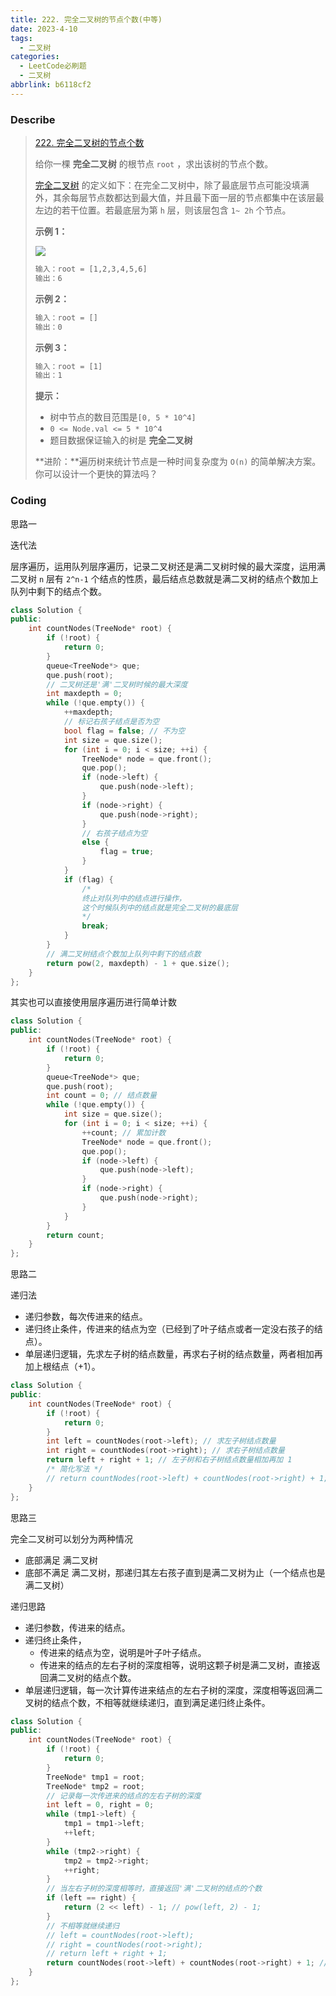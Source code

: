 ```yaml
---
title: 222. 完全二叉树的节点个数(中等)
date: 2023-4-10
tags:
  - 二叉树
categories:
  - LeetCode必刷题
  - 二叉树
abbrlink: b6118cf2
---
```


### Describe

> [222. 完全二叉树的节点个数](https://leetcode.cn/problems/count-complete-tree-nodes/)
>
> 给你一棵 **完全二叉树** 的根节点 `root` ，求出该树的节点个数。
>
> [完全二叉树](https://baike.baidu.com/item/完全二叉树/7773232?fr=aladdin) 的定义如下：在完全二叉树中，除了最底层节点可能没填满外，其余每层节点数都达到最大值，并且最下面一层的节点都集中在该层最左边的若干位置。若最底层为第 `h` 层，则该层包含 `1~ 2h` 个节点。
>
> **示例 1：**
>
> ![](https://s1.vika.cn/space/2023/04/10/f8aeb20e311e454a870ac647dd1eeb50)
>
> ```txt
> 输入：root = [1,2,3,4,5,6]
> 输出：6
> ```
>
> **示例 2：**
>
> ```txt
> 输入：root = []
> 输出：0
> ```
>
> **示例 3：**
>
> ```txt
> 输入：root = [1]
> 输出：1
> ```
>
> **提示：**
>
> - 树中节点的数目范围是`[0, 5 * 10^4]`
> - `0 <= Node.val <= 5 * 10^4`
> - 题目数据保证输入的树是 **完全二叉树**
>
> 
>
> **进阶：**遍历树来统计节点是一种时间复杂度为 `O(n)` 的简单解决方案。你可以设计一个更快的算法吗？

### Coding

思路一

迭代法

层序遍历，运用队列层序遍历，记录二叉树还是满二叉树时候的最大深度，运用满二叉树 `n` 层有 `2^n-1` 个结点的性质，最后结点总数就是满二叉树的结点个数加上队列中剩下的结点个数。

```cpp
class Solution {
public:
    int countNodes(TreeNode* root) {
        if (!root) {
            return 0;
        }
        queue<TreeNode*> que;
        que.push(root);
        // 二叉树还是'满'二叉树时候的最大深度
        int maxdepth = 0;
        while (!que.empty()) {
            ++maxdepth;
            // 标记右孩子结点是否为空
            bool flag = false; // 不为空
            int size = que.size();
            for (int i = 0; i < size; ++i) {
                TreeNode* node = que.front();
                que.pop();
                if (node->left) {
                    que.push(node->left);
                }
                if (node->right) {
                    que.push(node->right);
                }
                // 右孩子结点为空
                else {
                    flag = true;
                }
            }
            if (flag) {
                /* 
                终止对队列中的结点进行操作，
                这个时候队列中的结点就是完全二叉树的最底层 
                */
                break; 
            }
        }
        // 满二叉树结点个数加上队列中剩下的结点数
        return pow(2, maxdepth) - 1 + que.size();
    }
};
```

其实也可以直接使用层序遍历进行简单计数

```cpp
class Solution {
public:
    int countNodes(TreeNode* root) {
        if (!root) {
            return 0;
        }
        queue<TreeNode*> que;
        que.push(root);
        int count = 0; // 结点数量
        while (!que.empty()) {
            int size = que.size();
            for (int i = 0; i < size; ++i) {
                ++count; // 累加计数
                TreeNode* node = que.front();
                que.pop();
                if (node->left) {
                    que.push(node->left);
                }
                if (node->right) {
                    que.push(node->right);
                }
            }
        }
        return count;
    }
};
```

思路二

递归法

- 递归参数，每次传进来的结点。
- 递归终止条件，传进来的结点为空（已经到了叶子结点或者一定没右孩子的结点）。
- 单层递归逻辑，先求左子树的结点数量，再求右子树的结点数量，两者相加再加上根结点（+1）。

```cpp
class Solution {
public:
    int countNodes(TreeNode* root) {
        if (!root) {
            return 0;
        }
        int left = countNodes(root->left); // 求左子树结点数量
        int right = countNodes(root->right); // 求右子树结点数量
        return left + right + 1; // 左子树和右子树结点数量相加再加 1
        /* 简化写法 */
        // return countNodes(root->left) + countNodes(root->right) + 1;
    }
};
```

思路三

完全二叉树可以划分为两种情况

- 底部满足 满二叉树
- 底部不满足 满二叉树，那递归其左右孩子直到是满二叉树为止（一个结点也是满二叉树）

递归思路

- 递归参数，传进来的结点。
- 递归终止条件，
  - 传进来的结点为空，说明是叶子叶子结点。
  - 传进来的结点的左右子树的深度相等，说明这颗子树是满二叉树，直接返回满二叉树的结点个数。
- 单层递归逻辑，每一次计算传进来结点的左右子树的深度，深度相等返回满二叉树的结点个数，不相等就继续递归，直到满足递归终止条件。

```cpp
class Solution {
public:
    int countNodes(TreeNode* root) {
        if (!root) {
            return 0;
        }
        TreeNode* tmp1 = root;
        TreeNode* tmp2 = root;
        // 记录每一次传进来的结点的左右子树的深度
        int left = 0, right = 0;
        while (tmp1->left) {
            tmp1 = tmp1->left;
            ++left;
        }
        while (tmp2->right) {
            tmp2 = tmp2->right;
            ++right;
        }
        // 当左右子树的深度相等时，直接返回'满'二叉树的结点的个数
        if (left == right) {
            return (2 << left) - 1; // pow(left, 2) - 1;
        }
        // 不相等就继续递归
        // left = countNodes(root->left);
        // right = countNodes(root->right);
        // return left + right + 1;
        return countNodes(root->left) + countNodes(root->right) + 1; // 1 是根结点
    }
};
```

